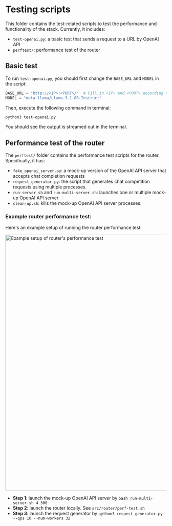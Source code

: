 # Testing scripts

This folder contains the test-related scripts to test the performance and functionality of the stack. Currently, it includes:

- `test-openai.py`: a basic test that sends a request to a URL by OpenAI API
- `perftest/`: performance test of the router

## Basic test

To run `test-openai.py`, you should first change the `BASE_URL` and `MODEL` in the script:

```python
BASE_URL = "http://<IP>:<PORT>/"  # Fill in <IP> and <PORT> according to your deployment
MODEL = "meta-llama/Llama-3.1-8B-Instruct"
```

Then, execute the following command in terminal:
```bash
python3 test-openai.py
```

You should see the output is streamed out in the terminal.

## Performance test of the router

The `perftest/` folder contains the performance test scripts for the router. Specifically, it has:

- `fake_openai_server.py`: a mock-up version of the OpenAI API server that accepts chat completion requests
- `request_generator.py`: the script that generates chat competition requests using multiple processes.
- `run-server.sh` and `run-multi-server.sh`: launches one or multiple mock-up OpenAI API server
- `clean-up.sh`: kills the mock-up OpenAI API server processes.

### Example router performance test:

Here's an example setup of running the router performance test:

<img src="https://github.com/user-attachments/assets/ef680a8f-6c0c-48a9-a309-44a10dfd1e71" alt="Example setup of router's performance test" width="800"/>

- **Step 1**: launch the mock-up OpenAI API server by `bash run-multi-server.sh 4 500`
- **Step 2**: launch the router locally. See `src/router/perf-test.sh`
- **Step 3**: launch the request generator by `python3 request_generator.py --qps 10 --num-workers 32`
